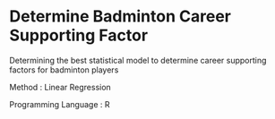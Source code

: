 # Determine Badminton Career Supporting Factor

Determining the best statistical model to determine career supporting factors for badminton players

Method : Linear Regression 

Programming Language : R
